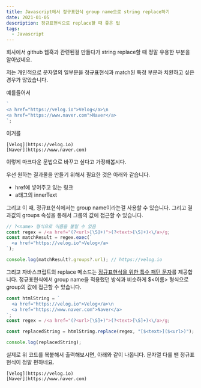 ```yaml
---
title: Javascript에서 정규표현식 group name으로 string replace하기
date: 2021-01-05
description: 정규표현식으로 replace할 때 좋은 팁
tags:
  - Javascript
---
```


회사에서 github 웹훅과 관련된걸 만들다가 string replace할 때 정말 유용한 부분을 알아냈네요.

저는 개인적으로 문자열의 일부분을 정규표현식과 match된 특정 부분과 치환하고 싶은 경우가 많았습니다.

예를들어서

```javascript
`
<a href="https://velog.io">Velog</a>\n
<a href="https://www.naver.com">Naver</a>
`;
```

이거를

```
[Velog](https://velog.io)
[Naver](https://www.naver.com)
```

이렇게 마크다운 문법으로 바꾸고 싶다고 가정해봅시다.

우선 원하는 결과물을 만들기 위해서 필요한 것은 아래와 같습니다.

- href에 넣어주고 있는 링크
- a태그의 innerText

그리고 이 때, 정규표현식에서는 group name이라는걸 사용할 수 있습니다. 그리고 결과값의 groups 속성을 통해서 그룹의 값에 접근할 수 있습니다.

```javascript
// ?<name> 형식으로 이름을 붙일 수 있음
const regex = /<a href="(?<url>[\S]+)">(?<text>[\S]+)<\/a>/g;
const matchResult = regex.exec(`
  <a href="https://velog.io">Velog</a>
`);

console.log(matchResult?.groups?.url); // https://velog.io
```

그리고 자바스크립트의 replace 메소드는 [정규표현식을 위한 특수 패턴 문자](https://developer.mozilla.org/en-US/docs/Web/JavaScript/Reference/Global_Objects/String/replace#Specifying_a_string_as_a_parameter)를 제공합니다.
정규표현식에서 group name을 적용했던 방식과 비슷하게 $<이름> 형식으로 group의 값에 접근할 수 있습니다.

```javascript
const htmlString = `
  <a href="https://velog.io">Velog</a>\n
  <a href="https://www.naver.com">Naver</a>
`;
const regex = /<a href="(?<url>[\S]+)">(?<text>[\S]+)<\/a>/g;

const replacedString = htmlString.replace(regex, "[$<text>]($<url>)");

console.log(replacedString);
```

실제로 위 코드를 복붙해서 출력해보시면, 아래와 같이 나옵니다. 문자열 다룰 땐 정규표현식이 정말 편하네요.

```
[Velog](https://velog.io)
[Naver](https://www.naver.com)
```
